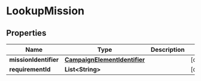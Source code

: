 

# LookupMission


## Properties

| Name | Type | Description | Notes |
|------------ | ------------- | ------------- | -------------|
|**missionIdentifier** | [**CampaignElementIdentifier**](CampaignElementIdentifier.md) |  |  [optional] |
|**requirementId** | **List&lt;String&gt;** |  |  [optional] |




